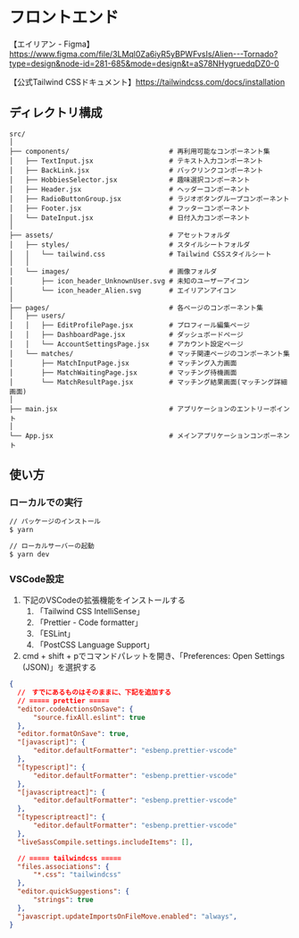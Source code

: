 # フロントエンド

【エイリアン - Figma】https://www.figma.com/file/3LMql0Za6iyR5yBPWFvsIs/Alien---Tornado?type=design&node-id=281-685&mode=design&t=aS78NHygruedqDZ0-0

【公式Tailwind CSSドキュメント】https://tailwindcss.com/docs/installation

## ディレクトリ構成
```
src/
│
├── components/                         # 再利用可能なコンポーネント集
│   ├── TextInput.jsx                   # テキスト入力コンポーネント
│   ├── BackLink.jsx                    # バックリンクコンポーネント
│   ├── HobbiesSelector.jsx             # 趣味選択コンポーネント
│   ├── Header.jsx                      # ヘッダーコンポーネント
│   ├── RadioButtonGroup.jsx            # ラジオボタングループコンポーネント
│   ├── Footer.jsx                      # フッターコンポーネント
│   └── DateInput.jsx                   # 日付入力コンポーネント
│
├── assets/                             # アセットフォルダ
│   ├── styles/                         # スタイルシートフォルダ
│   │   └── tailwind.css                # Tailwind CSSスタイルシート
│   │
│   └── images/                         # 画像フォルダ
│       ├── icon_header_UnknownUser.svg # 未知のユーザーアイコン
│       └── icon_header_Alien.svg       # エイリアンアイコン
│
├── pages/                              # 各ページのコンポーネント集
│   ├── users/
│   │   ├── EditProfilePage.jsx         # プロフィール編集ページ
│   │   ├── DashboardPage.jsx           # ダッシュボードページ
│   │   └── AccountSettingsPage.jsx     # アカウント設定ページ
│   └── matches/                        # マッチ関連ページのコンポーネント集
│       ├── MatchInputPage.jsx          # マッチング入力画面
│       ├── MatchWaitingPage.jsx        # マッチング待機画面
│       └── MatchResultPage.jsx         # マッチング結果画面(マッチング詳細画面)
│
├── main.jsx                            # アプリケーションのエントリーポイント
│
└── App.jsx                             # メインアプリケーションコンポーネント
```

## 使い方

### ローカルでの実行

```bash
// パッケージのインストール
$ yarn 

// ローカルサーバーの起動
$ yarn dev
```

### VSCode設定

1. 下記のVSCodeの拡張機能をインストールする
   1. 「Tailwind CSS IntelliSense」
   2. 「Prettier - Code formatter」
   3. 「ESLint」
   4. 「PostCSS Language Support」
2. cmd + shift + pでコマンドパレットを開き、「Preferences: Open Settings (JSON)」を選択する
  ```json
  {
    //　すでにあるものはそのままに、下記を追加する
    // ===== prettier =====
    "editor.codeActionsOnSave": {
        "source.fixAll.eslint": true
    },
    "editor.formatOnSave": true,
    "[javascript]": {
        "editor.defaultFormatter": "esbenp.prettier-vscode"
    },
    "[typescript]": {
        "editor.defaultFormatter": "esbenp.prettier-vscode"
    },
    "[javascriptreact]": {
        "editor.defaultFormatter": "esbenp.prettier-vscode"
    },
    "[typescriptreact]": {
        "editor.defaultFormatter": "esbenp.prettier-vscode"
    },
    "liveSassCompile.settings.includeItems": [],

    // ===== tailwindcss =====
    "files.associations": {
        "*.css": "tailwindcss"
    },
    "editor.quickSuggestions": {
        "strings": true
    },
    "javascript.updateImportsOnFileMove.enabled": "always",
  }
```

